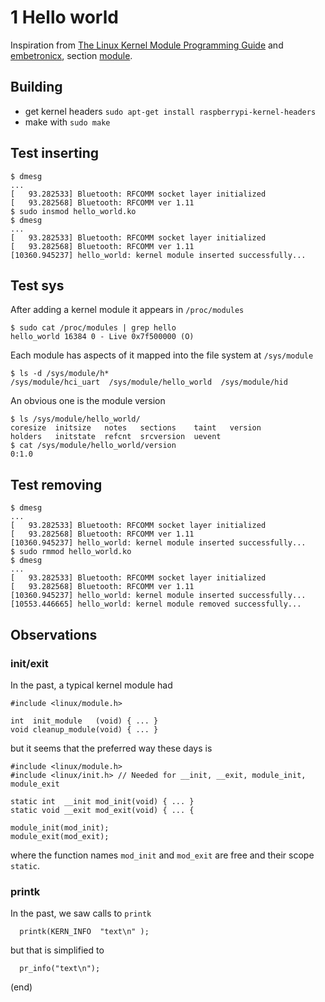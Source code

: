 # 1 Hello world 
Inspiration from [The Linux Kernel Module Programming Guide](https://sysprog21.github.io/lkmpg/)
and [embetronicx](https://embetronicx.com/linux-device-driver-tutorials/), section 
[module](https://embetronicx.com/tutorials/linux/device-drivers/linux-device-driver-tutorial-part-2-first-device-driver/).

## Building
 - get kernel headers `sudo apt-get install raspberrypi-kernel-headers`
 - make with `sudo make`
 
## Test inserting

```
$ dmesg
...
[   93.282533] Bluetooth: RFCOMM socket layer initialized
[   93.282568] Bluetooth: RFCOMM ver 1.11
$ sudo insmod hello_world.ko
$ dmesg
...
[   93.282533] Bluetooth: RFCOMM socket layer initialized
[   93.282568] Bluetooth: RFCOMM ver 1.11
[10360.945237] hello_world: kernel module inserted successfully...
```

## Test sys
After adding a kernel module it appears in `/proc/modules`

```
$ sudo cat /proc/modules | grep hello
hello_world 16384 0 - Live 0x7f500000 (O)
```

Each module has aspects of it mapped into the file system at `/sys/module`

```
$ ls -d /sys/module/h*
/sys/module/hci_uart  /sys/module/hello_world  /sys/module/hid
```

An obvious one is the module version

```
$ ls /sys/module/hello_world/
coresize  initsize   notes   sections    taint   version
holders   initstate  refcnt  srcversion  uevent
$ cat /sys/module/hello_world/version
0:1.0
```

## Test removing
```
$ dmesg
...
[   93.282533] Bluetooth: RFCOMM socket layer initialized
[   93.282568] Bluetooth: RFCOMM ver 1.11
[10360.945237] hello_world: kernel module inserted successfully...
$ sudo rmmod hello_world.ko
$ dmesg
...
[   93.282533] Bluetooth: RFCOMM socket layer initialized
[   93.282568] Bluetooth: RFCOMM ver 1.11
[10360.945237] hello_world: kernel module inserted successfully...
[10553.446665] hello_world: kernel module removed successfully...
```

## Observations

### init/exit

In the past, a typical kernel module had

```
#include <linux/module.h>

int  init_module   (void) { ... }
void cleanup_module(void) { ... }
```

but it seems that the preferred way these days is

```
#include <linux/module.h>
#include <linux/init.h> // Needed for __init, __exit, module_init, module_exit

static int  __init mod_init(void) { ... }
static void __exit mod_exit(void) { ... {
 
module_init(mod_init);
module_exit(mod_exit);
```

where the function names `mod_init` and `mod_exit` are free and their scope `static`.

### printk

In the past, we saw calls to `printk`

```
  printk(KERN_INFO  "text\n" );
```

but that is simplified to

```
  pr_info("text\n");
```

(end)

